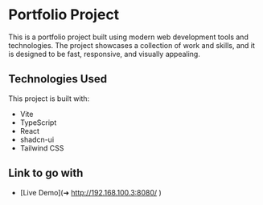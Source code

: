 # Portfolio Project

This is a portfolio project built using modern web development tools and technologies. The project showcases a collection of work and skills, and it is designed to be fast, responsive, and visually appealing.

## Technologies Used

This project is built with:

- Vite
- TypeScript
- React
- shadcn-ui
- Tailwind CSS

## Link to go with 
- [Live Demo](➜ http://192.168.100.3:8080/ )

